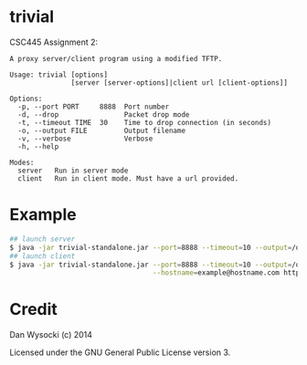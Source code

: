 trivial
=======

CSC445 Assignment 2:

```
A proxy server/client program using a modified TFTP.

Usage: trivial [options] 
               [server [server-options]|client url [client-options]]

Options:
  -p, --port PORT     8888  Port number
  -d, --drop                Packet drop mode
  -t, --timeout TIME  30    Time to drop connection (in seconds)
  -o, --output FILE         Output filename
  -v, --verbose             Verbose
  -h, --help

Modes:
  server   Run in server mode
  client   Run in client mode. Must have a url provided.
```

Example
=======

```bash
## launch server
$ java -jar trivial-standalone.jar --port=8888 --timeout=10 --output=/output/directory/throughput.csv server
## launch client
$ java -jar trivial-standalone.jar --port=8888 --timeout=10 --output=/output/directory/example.html client \
                                   --hostname=example@hostname.com http://www.example.com --window-size=64
```

Credit
======

Dan Wysocki (c) 2014

Licensed under the GNU General Public License version 3.
